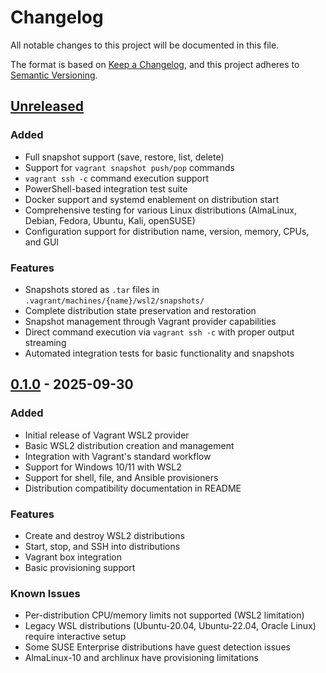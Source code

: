 # Changelog

All notable changes to this project will be documented in this file.

The format is based on [Keep a Changelog](https://keepachangelog.com/en/1.0.0/),
and this project adheres to [Semantic Versioning](https://semver.org/spec/v2.0.0.html).

## [Unreleased]

### Added
- Full snapshot support (save, restore, list, delete)
- Support for `vagrant snapshot push/pop` commands
- `vagrant ssh -c` command execution support
- PowerShell-based integration test suite
- Docker support and systemd enablement on distribution start
- Comprehensive testing for various Linux distributions (AlmaLinux, Debian, Fedora, Ubuntu, Kali, openSUSE)
- Configuration support for distribution name, version, memory, CPUs, and GUI

### Features
- Snapshots stored as `.tar` files in `.vagrant/machines/{name}/wsl2/snapshots/`
- Complete distribution state preservation and restoration
- Snapshot management through Vagrant provider capabilities
- Direct command execution via `vagrant ssh -c` with proper output streaming
- Automated integration tests for basic functionality and snapshots

## [0.1.0] - 2025-09-30

### Added
- Initial release of Vagrant WSL2 provider
- Basic WSL2 distribution creation and management
- Integration with Vagrant's standard workflow
- Support for Windows 10/11 with WSL2
- Support for shell, file, and Ansible provisioners
- Distribution compatibility documentation in README

### Features
- Create and destroy WSL2 distributions
- Start, stop, and SSH into distributions
- Vagrant box integration
- Basic provisioning support

### Known Issues
- Per-distribution CPU/memory limits not supported (WSL2 limitation)
- Legacy WSL distributions (Ubuntu-20.04, Ubuntu-22.04, Oracle Linux) require interactive setup
- Some SUSE Enterprise distributions have guest detection issues
- AlmaLinux-10 and archlinux have provisioning limitations

[unreleased]: https://github.com/LeeShan87/vagrant-wsl2-provider/compare/v0.1.0...HEAD
[0.1.0]: https://github.com/LeeShan87/vagrant-wsl2-provider/releases/tag/v0.1.0
